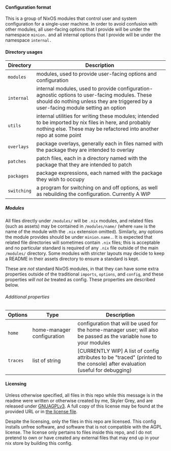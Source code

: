 #### Configuration format

This is a group of NixOS modules that control user and system configuration for
a single-user machine. In order to avoid confusion with other modules, all
user-facing options that I provide will be under the namespace `minion.` and all
internal options that I provide will be under the namespace `internal.`

#### Directory usages

| Directory   | Description                                                                                                                                                                          |
| ----------- | ------------------------------------------------------------------------------------------------------------------------------------------------------------------------------------ |
| `modules`   | modules, used to provide user-facing options and configuration                                                                                                                       |
| `internal`  | internal modules, used to provide configuration-agnostic options to user-facing modules. These should do nothing unless they are triggered by a user-facing module setting an option |
| `utils`     | internal utilities for writing these modules; intended to be imported by nix files in here, and probably nothing else. These may be refactored into another repo at some point       |
| `overlays`  | package overlays, generally each in files named with the package they are intended to overlay                                                                                        |
| `patches`   | patch files, each in a directory named with the package that they are intended to patch                                                                                              |
| `packages`  | package expressions, each named with the package they wish to occupy                                                                                                                 |
| `switching` | a program for switching on and off options, as well as rebuilding the configuration. Currently A WIP                                                                                 |

##### Modules

All files directly under `/modules/` will be `.nix` modules, and related files
(such as assets) may be contained in `/modules/name/` (where `name` is the name
of the module with the `.nix` extension omitted). Similarly, any options the
module provides should be under `minion.name.`. It is expected that related file
directories will sometimes contain `.nix` files; this is acceptable and no
particular standard is required of any `.nix` file outside of the main `/modules/`
directory. Some modules with stricter layouts may decide to keep a README in
their assets directory to ensure a standard is kept.

These are _not_ standard NixOS modules, in that they can have some extra
properties outside of the traditional `imports`, `options`, and `config`, and
these properties _will not be_ treated as config. These properties are described
below.

###### Additional properties

| Options  | Type                       | Description                                                                                                                 |
| -------- | -------------------------- | --------------------------------------------------------------------------------------------------------------------------- |
| `home`   | home-manager configuration | configuration that will be used for the home-manager user; will also be passed as the variable `home` to your modules       |
| `traces` | list of string             | [CURRENTLY WIP] A list of config attributes to be "traced" (printed to the console) after evaluation (useful for debugging) |

#### Licensing

Unless otherwise specified, all files in this repo while this message is in the
readme were written or otherwise created by me, Skyler Grey, and are released
under [GNUAGPLv3](https://www.gnu.org/licenses/agpl-3.0.html). A full copy of
this license may be found at the provided URL or in [the license
file](./LICENSE).

Despite the licensing, only the files in this repo are licensed. This config
installs unfree software, and software that is not compatible with the AGPL
license. The license only pertains to files inside this repo, and I do not
pretend to own or have created any external files that may end up in your nix
store by building this config.
